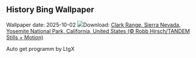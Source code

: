 ## History Bing Wallpaper
Wallpaper date: 2025-10-02
![](https://www.bing.com/th?id=OHR.YosemiteClark_EN-CA9187443856_UHD.jpg&w=1000)Download: [Clark Range, Sierra Nevada, Yosemite National Park, California, United States (© Robb Hirsch/TANDEM Stills + Motion)](https://www.bing.com/th?id=OHR.YosemiteClark_EN-CA9187443856_UHD.jpg)

Auto get programm by LtgX
